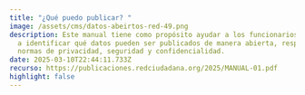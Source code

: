 ```yaml
---
title: "¿Qué puedo publicar? "
image: /assets/cms/datos-abeirtos-red-49.png
description: Este manual tiene como propósito ayudar a los funcionarios públicos
  a identificar qué datos pueden ser publicados de manera abierta, respetando
  normas de privacidad, seguridad y confidencialidad.
date: 2025-03-10T22:44:11.733Z
recurso: https://publicaciones.redciudadana.org/2025/MANUAL-01.pdf
highlight: false
---
```

